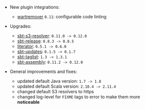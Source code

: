 * New plugin integrations:

    - [wartremover](https://github.com/typelevel/wartremover) `0.11`: configurable code linting

* Upgrades:

    - [sbt-s3-resolver](https://github.com/ohnosequences/sbt-s3-resolver): `0.11.0 -> 0.12.0`
    - [sbt-release](https://github.com/sbt/sbt-release): `0.8.3 -> 0.8.5`
    - [literator](https://github.com/laughedelic/literator): `0.5.1 -> 0.6.0`
    - [sbt-updates](https://github.com/rtimush/sbt-updates): `0.1.5 -> 0.1.7`
    - [sbt-taglist](https://github.com/johanandren/sbt-taglist): `1.3 -> 1.3.1`
    - [sbt-assembly](https://github.com/sbt/sbt-assembly): `0.11.2 -> 0.12.0`

* General improvements and fixes:

    - updated default Java version: `1.7 -> 1.8`
    - updated default Scala version: `2.10.4 -> 2.11.4`
    - changed default S3 resolvers to https
    - changed log-level for `FIXME` tags to error to make them more **noticeable**
